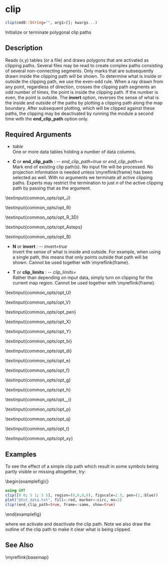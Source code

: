 # clip

```julia
clip(cmd0::String="", arg1=[]; kwargs...)
```

Initialize or terminate polygonal clip paths

Description
-----------

Reads (x,y) tables (or a file) and draws polygons that are activated as clipping paths.
Several files may be read to create complex paths consisting of several non-connecting segments.
Only marks that are subsequently drawn inside the clipping path will be shown. To determine what
is inside or outside the clipping path, we use the even-odd rule. When a ray drawn from any point,
regardless of direction, crosses the clipping path segments an odd number of times, the point is
inside the clipping path. If the number is even, the point is outside. The **invert** option,
reverses the sense of what is the inside and outside of the paths by plotting a clipping path along
the map boundary. After subsequent plotting, which will be clipped against these paths, the clipping
may be deactivated by running the module a second time with the **end_clip_path** option only.

Required Arguments
------------------
- *table*\
    One or more data tables holding a number of data columns.

- **C** or **end_clip_path** : -- *end_clip_path=true* or *end_clip_path=n*\
    Mark end of existing clip path(s). No input file will be processed. No projection information
    is needed unless \myreflink{frame} has been selected as well. With no arguments we terminate
    all active clipping paths. Experts may restrict the termination to just *n* of the active
    clipping path by passing that as the argument.

\textinput{common_opts/opt_J}

\textinput{common_opts/opt_R}

\textinput{common_opts/opt_R_3D}

\textinput{common_opts/opt_Asteps}

\textinput{common_opts/opt_B}

- **N** or **invert** : -- *invert=true*\
    Invert the sense of what is inside and outside. For example, when
    using a single path, this means that only points outside that path
    will be shown. Cannot be used together with \myreflink{frame}.

- **T** or **clip_limits** : -- *clip_limits=*\
    Rather than depending on input data, simply turn on clipping for the
    current map region. Cannot be used together with \myreflink{frame}.

\textinput{common_opts/opt_U}

\textinput{common_opts/opt_V}

\textinput{common_opts/opt_pen}

\textinput{common_opts/opt_X}

\textinput{common_opts/opt_Y}

\textinput{common_opts/opt_bi}

\textinput{common_opts/opt_di}

\textinput{common_opts/opt_e}

\textinput{common_opts/opt_f}

\textinput{common_opts/opt_g}

\textinput{common_opts/opt_h}

\textinput{common_opts/opt__i}

\textinput{common_opts/opt_p}

\textinput{common_opts/opt_q}

\textinput{common_opts/opt_t}

\textinput{common_opts/opt_xy}

Examples
--------

To see the effect of a simple clip path which result in some symbols
being partly visible or missing altogether, try:

\begin{examplefig}{}
```julia
using GMT
clip([0 0; 5 1; 5 5], region=(0,6,0,6), figscale=2.5, pen=(1,:blue))
plot("@tut_data.txt", fill=:red, marker=:circ, ms=2)
clip!(end_clip_path=true, frame=:same, show=true)
```
\end{examplefig}

where we activate and deactivate the clip path.  Note we also draw the
outline of the clip path to make it clear what is being clipped.

See Also
--------

\myreflink{basemap}
